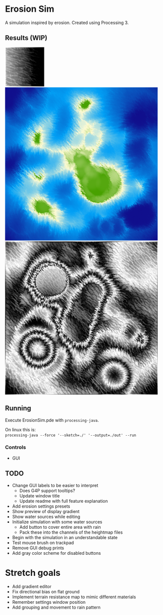 # Erosion Sim

A simulation inspired by erosion. Created using Processing 3.

## Results (WIP)
![](Outputs/basic_gradient.png)
![](Outputs/islands.png)
![](Outputs/crumbling.png)


## Running
Execute ErosionSim.pde with `processing-java`.

On linux this is:   
```processing-java --force '--sketch=./' '--output=./out' --run```

### Controls
- GUI

## TODO
- Change GUI labels to be easier to interpret
    - Does G4P support tooltips?
    - Update window title
    - Update readme with full feature explanation
- Add erosion settings presets
- Show preview of display gradient
- Show water sources while editing
- Initialize simulation with some water sources
    - Add button to cover entire area with rain
    - Pack these into the channels of the heightmap files
- Begin with the simulation in an understandable state
- Test mouse brush on trackpad
- Remove GUI debug prints
- Add gray color scheme for disabled buttons

# Stretch goals
- Add gradient editor
- Fix directional bias on flat ground
- Implement terrain resistance map to mimic different materials
- Remember settings window position
- Add grouping and movement to rain pattern